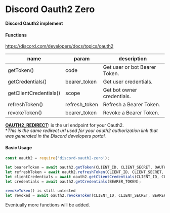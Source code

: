 # Discord Oauth2 Zero  

**Discord Oauth2 implement**  

#### Functions  

<https://discord.com/developers/docs/topics/oauth2>  

| name | param | description |
|---|---|---|
| getToken()  | code | Get user or bot Bearer Token. |
| getCredentials()  | bearer_token | Get user credentials. |
| getClientCredentials()  | scope | Get bot owner credentials. |
| refreshToken()  | refresh_token | Refresh a Bearer Token. |
| revokeToken()  | bearer_token | Revoke a Bearer Token. |  

**<u>OAUTH2_REDIRECT</u>:** is the url endpoint for your Oauth2.  
**This is the same redirect url used for your oauth2 authorization link that was generated in the Discord developers portal.*  

#### Basic Usage

```js
const oauth2 = require('discord-oauth2-zero');  

let bearerToken = await oauth2.getToken(CLIENT_ID, CLIENT_SECRET, OAUTH2_REDIRECT, CODE);  
let refreshToken = await oauth2.refreshToken(CLIENT_ID, CLIENT_SECRET, REFRESH_TOKEN);  
let clientCredentials = await oauth2.getClientCredentials(CLIENT_ID, CLIENT_SECRET, SCOPE);  
let credentials = await oauth2.getCredentials(BEARER_TOKEN);  

revokeToken() is still untested  
let revoked = await oauth2.revokeToken(CLIENT_ID, CLIENT_SECRET, BEARER_TOKEN);
```

Eventually more functions will be added.  

